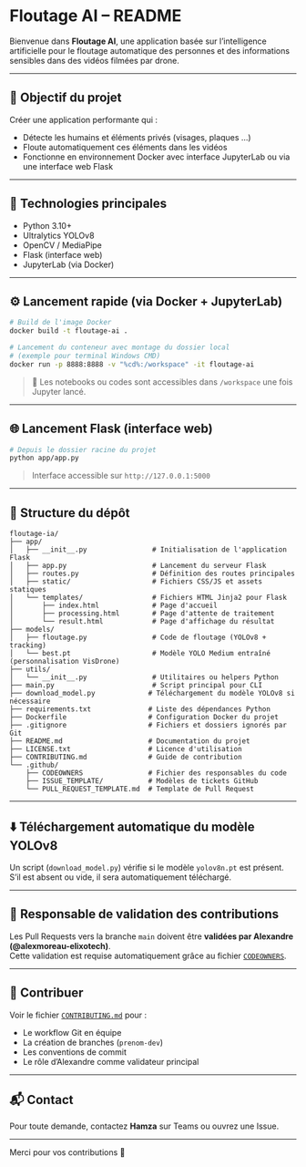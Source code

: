 # Floutage AI – README

Bienvenue dans **Floutage AI**, une application basée sur l’intelligence artificielle pour le floutage automatique des personnes et des informations sensibles dans des vidéos filmées par drone.

---

## 🚀 Objectif du projet

Créer une application performante qui :
- Détecte les humains et éléments privés (visages, plaques ...)
- Floute automatiquement ces éléments dans les vidéos
- Fonctionne en environnement Docker avec interface JupyterLab ou via une interface web Flask

---

## 🧠 Technologies principales

- Python 3.10+
- Ultralytics YOLOv8
- OpenCV / MediaPipe
- Flask (interface web)
- JupyterLab (via Docker)

---

## ⚙️ Lancement rapide (via Docker + JupyterLab)

```bash
# Build de l'image Docker
docker build -t floutage-ai .

# Lancement du conteneur avec montage du dossier local
# (exemple pour terminal Windows CMD)
docker run -p 8888:8888 -v "%cd%:/workspace" -it floutage-ai
```

> 📁 Les notebooks ou codes sont accessibles dans `/workspace` une fois Jupyter lancé.

---

## 🌐 Lancement Flask (interface web)

```bash
# Depuis le dossier racine du projet
python app/app.py
```

> Interface accessible sur `http://127.0.0.1:5000`

---

## 📂 Structure du dépôt

```
floutage-ia/
├── app/
│   ├── __init__.py                # Initialisation de l'application Flask
│   ├── app.py                     # Lancement du serveur Flask
│   ├── routes.py                  # Définition des routes principales
│   ├── static/                    # Fichiers CSS/JS et assets statiques
│   └── templates/                 # Fichiers HTML Jinja2 pour Flask
│       ├── index.html             # Page d'accueil
│       ├── processing.html        # Page d'attente de traitement
│       └── result.html            # Page d'affichage du résultat
├── models/
│   ├── floutage.py                # Code de floutage (YOLOv8 + tracking)
│   └── best.pt                    # Modèle YOLO Medium entraîné (personnalisation VisDrone)
├── utils/
│   └── __init__.py                # Utilitaires ou helpers Python
├── main.py                        # Script principal pour CLI
├── download_model.py             # Téléchargement du modèle YOLOv8 si nécessaire
├── requirements.txt              # Liste des dépendances Python
├── Dockerfile                    # Configuration Docker du projet
├── .gitignore                    # Fichiers et dossiers ignorés par Git
├── README.md                     # Documentation du projet
├── LICENSE.txt                   # Licence d'utilisation
├── CONTRIBUTING.md               # Guide de contribution
└── .github/
    ├── CODEOWNERS                # Fichier des responsables du code
    ├── ISSUE_TEMPLATE/           # Modèles de tickets GitHub
    └── PULL_REQUEST_TEMPLATE.md  # Template de Pull Request

```

---

## ⬇️ Téléchargement automatique du modèle YOLOv8

Un script (`download_model.py`) vérifie si le modèle `yolov8n.pt` est présent.  
S’il est absent ou vide, il sera automatiquement téléchargé.

---

## 👤 Responsable de validation des contributions

Les Pull Requests vers la branche `main` doivent être **validées par Alexandre (@alexmoreau-elixotech)**.  
Cette validation est requise automatiquement grâce au fichier [`CODEOWNERS`](.github/CODEOWNERS).

---

## 🤝 Contribuer

Voir le fichier [`CONTRIBUTING.md`](CONTRIBUTING.md) pour :
- Le workflow Git en équipe
- La création de branches (`prenom-dev`)
- Les conventions de commit
- Le rôle d’Alexandre comme validateur principal

---

## 📬 Contact

Pour toute demande, contactez **Hamza** sur Teams ou ouvrez une Issue.

---

Merci pour vos contributions 🙌
